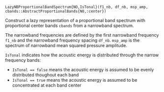 ```
LazyNBProportionalBandSpectrum{NO,IsTonal}(f1_nb, df_nb, msp_amp, cbands::AbstractProportionalBands{NO,:center})
```

Construct a lazy representation of a proportional band spectrum with proportional center bands `cbands` from a narrowband spectrum.

The narrowband frequencies are defined by the first narrowband frequency `f1_nb` and the narrowband frequency spacing `df_nb`. `msp_amp` is the spectrum of narrowband mean squared pressure amplitude.

`IsTonal` indicates how the acoustic energy is distributed through the narrow frequency bands:

  * `IsTonal == false` means the acoustic energy is assumed to be evenly distributed thoughout each band
  * `IsTonal == true` means the acoustic energy is assumed to be concentrated at each band center
